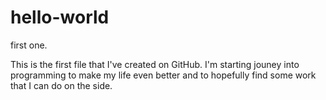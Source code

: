 # hello-world
first one.

This is the first file that I've created on GitHub. 
I'm starting jouney into programming to make my life even better and to hopefully find some work that I can do on the side.

